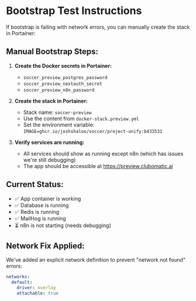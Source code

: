 # Bootstrap Test Instructions

If bootstrap is failing with network errors, you can manually create the stack in Portainer:

## Manual Bootstrap Steps:

1. **Create the Docker secrets in Portainer:**
   - `soccer_preview_postgres_password`
   - `soccer_preview_nextauth_secret`
   - `soccer_preview_n8n_password`

2. **Create the stack in Portainer:**
   - Stack name: `soccer-preview`
   - Use the content from `docker-stack.preview.yml`
   - Set the environment variable: `IMAGE=ghcr.io/joshshaloo/soccer/project-unify:b433531`

3. **Verify services are running:**
   - All services should show as running except n8n (which has issues we're still debugging)
   - The app should be accessible at https://preview.clubomatic.ai

## Current Status:
- ✅ App container is working
- ✅ Database is running
- ✅ Redis is running
- ✅ MailHog is running
- ⏳ n8n is not starting (needs debugging)

## Network Fix Applied:
We've added an explicit network definition to prevent "network not found" errors:

```yaml
networks:
  default:
    driver: overlay
    attachable: true
```